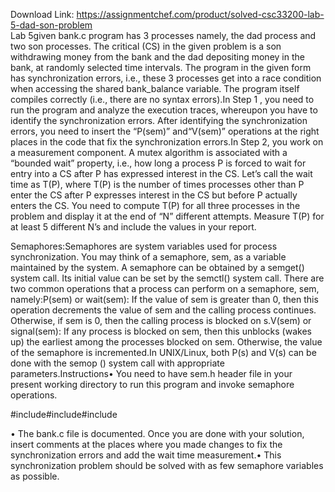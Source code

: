 Download Link: https://assignmentchef.com/product/solved-csc33200-lab-5-dad-son-problem
<br>
Lab 5given bank.c program has 3 processes namely, the dad process and two son processes. The critical (CS) in the given problem is a son withdrawing money from the bank and the dad depositing money in the bank, at randomly selected time intervals. The program in the given form has synchronization errors, i.e., these 3 processes get into a race condition when accessing the shared bank_balance variable. The program itself compiles correctly (i.e., there are no syntax errors).In Step 1 , you need to run the program and analyze the execution traces, whereupon you have to identify the synchronization errors. After identifying the synchronization errors, you need to insert the “P(sem)” and“V(sem)” operations at the right places in the code that fix the synchronization errors.In Step 2, you work on a measurement component. A mutex algorithm is associated with a “bounded wait” property, i.e., how long a process P is forced to wait for entry into a CS after P has expressed interest in the CS. Let’s call the wait time as T(P), where T(P) is the number of times processes other than P enter the CS after P expresses interest in the CS but before P actually enters the CS. You need to compute T(P) for all three processes in the problem and display it at the end of “N” different attempts. Measure T(P) for at least 5 different N’s and include the values in your report.

Semaphores:Semaphores are system variables used for process synchronization. You may think of a semaphore, sem, as a variable maintained by the system. A semaphore can be obtained by a semget() system call. Its initial value can be set by the semctl() system call. There are two common operations that a process can perform on a semaphore, sem, namely:P(sem) or wait(sem): If the value of sem is greater than 0, then this operation decrements the value of sem and the calling process continues. Otherwise, if sem is 0, then the calling process is blocked on s.V(sem) or signal(sem): If any process is blocked on sem, then this unblocks (wakes up) the earliest among the processes blocked on sem. Otherwise, the value of the semaphore is incremented.In UNIX/Linux, both P(s) and V(s) can be done with the semop () system call with appropriate parameters.Instructions• You need to have sem.h header file in your present working directory to run this program and invoke semaphore operations.

#include#include#include

• The bank.c file is documented. Once you are done with your solution, insert comments at the places where you made changes to fix the synchronization errors and add the wait time measurement.• This synchronization problem should be solved with as few semaphore variables as possible.